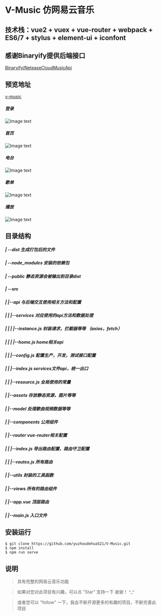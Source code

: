 # V-Music 仿网易云音乐

## 技术栈：vue2 + vuex + vue-router + webpack + ES6/7 + stylus + element-ui + iconfont

## 感谢Binaryify提供后端接口
[Binaryify/NeteaseCloudMusicApi](https://github.com/Binaryify/NeteaseCloudMusicApi)


## 预览地址
[v-music](https://www.wujichuanshu.com/)


##### 登录
![Image text](https://github.com/yuzhoudehua521/V-Music/blob/master/showImg/1.jpg)

##### 首页
![Image text](https://github.com/yuzhoudehua521/V-Music/blob/master/showImg/2.jpg)

##### 电台
![Image text](https://github.com/yuzhoudehua521/V-Music/blob/master/showImg/3.jpg)

##### 歌单
![Image text](https://github.com/yuzhoudehua521/V-Music/blob/master/showImg/4.jpg)

##### 播放
![Image text](https://github.com/yuzhoudehua521/V-Music/blob/master/showImg/5.jpg)



## 目录结构
##### | --dist 生成打包后的文件
##### | --node_modules 安装的依赖包
##### | --public 静态资源会被输出到目录dist
##### | --src
##### |   |--api 与后端交互使用相关方法和配置
##### |   |   |--services 对应使用的api方法和数据处理
##### |   |   |   |--instance.js 封装请求，拦截器等等 （axios，fetch）
##### |   |   |   |--home.js home相关api
##### |   |   |--config.js 配置生产，开发，测试接口配置
##### |   |   |--index.js services文件api，统一出口
##### |   |   |--resource.js 全局使用的常量
##### |   |--assets 存放静态资源，图片等等
##### |   |--model 处理歌曲视频数据等等
##### |   |--components 公用组件
##### |   |--router vue-router相关配置
##### |   |   |--index.js 导出路由配置，路由守卫配置
##### |   |   |--routes.js 所有路由
##### |   |--utils 封装的工具函数
##### |   |--views 所有的路由组件
##### |   |--app.vue 顶层路由
##### |   |--main.js 入口文件


## 安装运行
```shell
$ git clone https://github.com/yuzhoudehua521/V-Music.git
$ npm install
$ npm run serve
```

## 说明
> 具有完整的网易云音乐功能

> 如果对您对此项目有兴趣，可以点 "Star" 支持一下 谢谢！ ^_^

> 或者您可以 "follow" 一下，我会不断开源更多的有趣的项目，不断完善此项目
